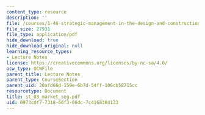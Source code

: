 ```yaml
---
content_type: resource
description: ''
file: /courses/1-46-strategic-management-in-the-design-and-construction-value-chain-fall-2003/0973cdf7731866f306dc7c4168304133_st_03_market_seg.pdf
file_size: 27931
file_type: application/pdf
hide_download: true
hide_download_original: null
learning_resource_types:
- Lecture Notes
license: https://creativecommons.org/licenses/by-nc-sa/4.0/
ocw_type: OCWFile
parent_title: Lecture Notes
parent_type: CourseSection
parent_uid: 30afd66d-159e-6b7d-54ff-106cb58715cc
resourcetype: Document
title: st_03_market_seg.pdf
uid: 0973cdf7-7318-66f3-06dc-7c4168304133
---
```

